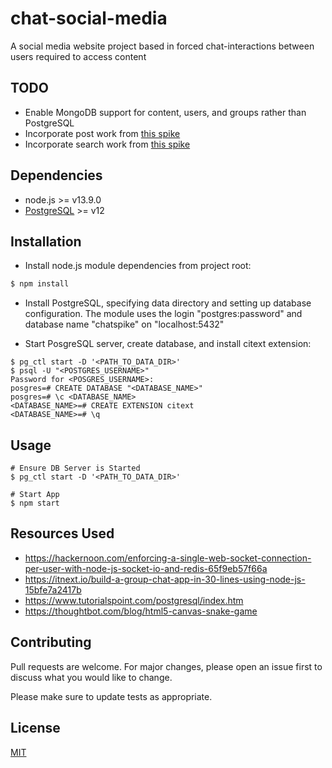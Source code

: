 # chat-social-media

A social media website project based in forced chat-interactions between users required to access content

## TODO
- Enable MongoDB support for content, users, and groups rather than PostgreSQL
- Incorporate post work from [this spike](https://github.com/seikamoomoo/post-content-cs361)
- Incorporate search work from [this spike](https://github.com/kanwisck/CS361-Search)

## Dependencies
- node.js >= v13.9.0
- [PostgreSQL](https://www.postgresql.org/ "PostgreSQL Homepage") >= v12

## Installation

- Install node.js module dependencies from project root:

```bash
$ npm install
```
- Install PostgreSQL, specifying data directory and setting up database configuration. The module uses the login "postgres:password" and database name "chatspike" on "localhost:5432"

- Start PosgreSQL server, create database, and install citext extension:

```
$ pg_ctl start -D '<PATH_TO_DATA_DIR>'
$ psql -U "<POSTGRES_USERNAME>"
Password for <POSGRES_USERNAME>:
posgres=# CREATE DATABASE "<DATABASE_NAME>"
posgres=# \c <DATABASE_NAME>
<DATABASE_NAME>=# CREATE EXTENSION citext
<DATABASE_NAME>=# \q
```

## Usage

```
# Ensure DB Server is Started
$ pg_ctl start -D '<PATH_TO_DATA_DIR>'

# Start App
$ npm start
```

## Resources Used
- https://hackernoon.com/enforcing-a-single-web-socket-connection-per-user-with-node-js-socket-io-and-redis-65f9eb57f66a
- https://itnext.io/build-a-group-chat-app-in-30-lines-using-node-js-15bfe7a2417b
- https://www.tutorialspoint.com/postgresql/index.htm
- https://thoughtbot.com/blog/html5-canvas-snake-game

## Contributing
Pull requests are welcome. For major changes, please open an issue first to discuss what you would like to change.

Please make sure to update tests as appropriate.

## License
[MIT](https://choosealicense.com/licenses/mit/)
